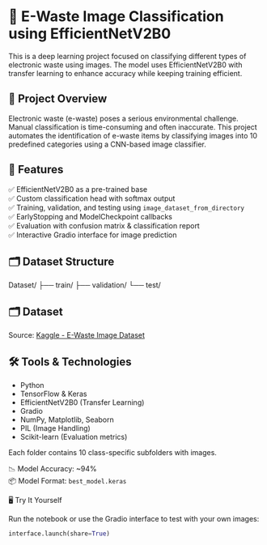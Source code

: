 # 🔌 E-Waste Image Classification using EfficientNetV2B0

This is a deep learning project focused on classifying different types of electronic waste using images. The model uses EfficientNetV2B0 with transfer learning to enhance accuracy while keeping training efficient.

## 📌 Project Overview

Electronic waste (e-waste) poses a serious environmental challenge. Manual classification is time-consuming and often inaccurate. This project automates the identification of e-waste items by classifying images into 10 predefined categories using a CNN-based image classifier.

## 🧠 Features

✅ EfficientNetV2B0 as a pre-trained base  
✅ Custom classification head with softmax output  
✅ Training, validation, and testing using `image_dataset_from_directory`  
✅ EarlyStopping and ModelCheckpoint callbacks  
✅ Evaluation with confusion matrix & classification report  
✅ Interactive Gradio interface for image prediction

## 🗂 Dataset Structure
Dataset/
├── train/
├── validation/
└── test/

## 🗂 Dataset
Source: [Kaggle - E-Waste Image Dataset](https://www.kaggle.com/datasets/akshat103/e-waste-image-dataset)

## 🛠️ Tools & Technologies

- Python
- TensorFlow & Keras
- EfficientNetV2B0 (Transfer Learning)
- Gradio
- NumPy, Matplotlib, Seaborn
- PIL (Image Handling)
- Scikit-learn (Evaluation metrics)

Each folder contains 10 class-specific subfolders with images.

📉 Model Accuracy: ~94%  
📦 Model Format: `best_model.keras`

🖥 Try It Yourself

Run the notebook or use the Gradio interface to test with your own images:
```python
interface.launch(share=True)
